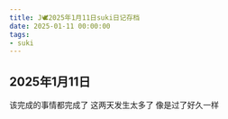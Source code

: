 ```yaml
---
title: J🕊️2025年1月11日suki日记存档
date: 2025-01-11 00:00:00
tags:
- suki
---
```


## 2025年1月11日

该完成的事情都完成了
这两天发生太多了
像是过了好久一样
